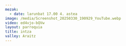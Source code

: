 ```yaml
---
mezak:
  - date: larunbat 17.00 4. astea
image: /media/Screenshot_20250330_190929_YouTube.webp
video: ed4vjo-bQVw
layout: parroquia
title: intza
valley: Araitz
---
```

